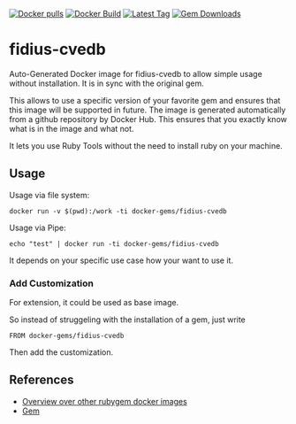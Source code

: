 [![Docker pulls](https://img.shields.io/docker/pulls/rubygem/fidius-cvedb.svg)](https://hub.docker.com/r/rubygem/fidius-cvedb/)
[![Docker Build](https://img.shields.io/docker/automated/rubygem/fidius-cvedb.svg)](https://hub.docker.com/r/rubygem/fidius-cvedb/)
[![Latest Tag](https://img.shields.io/github/tag/docker-rubygem/fidius-cvedb.svg)](https://hub.docker.com/r/rubygem/fidius-cvedb/)
[![Gem Downloads](https://img.shields.io/gem/dt/fidius-cvedb.svg)](https://rubygems.org/gems/fidius-cvedb/)
# fidius-cvedb

Auto-Generated Docker image for fidius-cvedb to allow simple usage without installation.
It is in sync with the original gem.

This allows to use a specific version of your favorite gem and ensures that this image will be supported in future.
The image is generated automatically from a github repository by Docker Hub.
This ensures that you exactly know what is in the image and what not.

It lets you use Ruby Tools without the need to install ruby on your machine.

## Usage

Usage via file system:

`docker run -v $(pwd):/work -ti docker-gems/fidius-cvedb`

Usage via Pipe:

`echo "test" | docker run -ti docker-gems/fidius-cvedb`

It depends on your specific use case how your want to use it.

### Add Customization

For extension, it could be used as base image.

So instead of struggeling with the installation of a gem, just write

`FROM docker-gems/fidius-cvedb`

Then add the customization.

## References

 - [Overview over other rubygem docker images](https://github.com/thinkbot/docker-rubygem)
 - [Gem](https://rubygems.org/gems/fidius-cvedb/)
